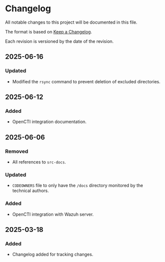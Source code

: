 # Changelog

All notable changes to this project will be documented in this file.

The format is based on [Keep a Changelog](https://keepachangelog.com/en/1.1.0/).

Each revision is versioned by the date of the revision.

## 2025-06-16

### Updated

- Modified the `rsync` command to prevent deletion of excluded directories. 

## 2025-06-12

### Added

- OpenCTI integration documentation.

## 2025-06-06

### Removed

- All references to `src-docs`.

### Updated

- `CODEOWNERS` file to only have the `/docs` directory monitored by the technical authors.

### Added

- OpenCTI integration with Wazuh server.

## 2025-03-18

### Added

- Changelog added for tracking changes.
